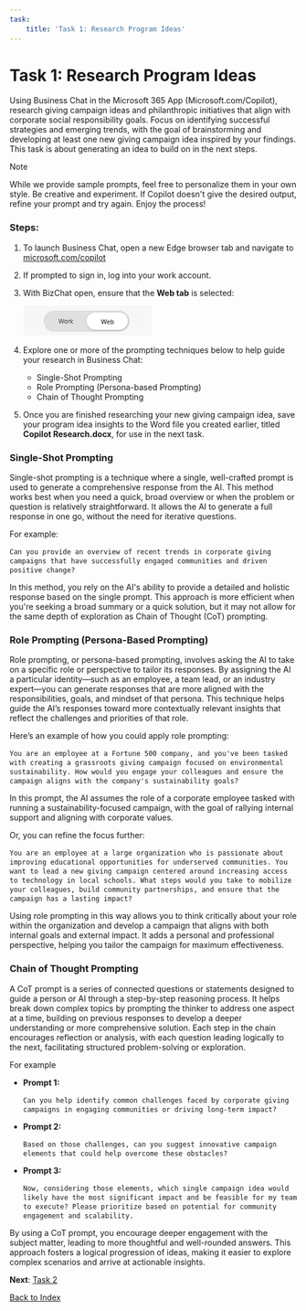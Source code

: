 ```yaml
---
task:
    title: 'Task 1: Research Program Ideas'
---
```


# Task 1: Research Program Ideas

Using Business Chat in the Microsoft 365 App (Microsoft.com/Copilot), research giving campaign ideas and philanthropic initiatives that align with corporate social responsibility goals. Focus on identifying successful strategies and emerging trends, with the goal of brainstorming and developing at least one new giving campaign idea inspired by your findings. This task is about generating an idea to build on in the next steps.

> [!NOTE] 
> While we provide sample prompts, feel free to personalize them in your own style. Be creative and experiment. If Copilot doesn't give the desired output, refine your prompt and try again. Enjoy the process!

### Steps:

1. To launch Business Chat, open a new Edge browser tab and navigate to [microsoft.com/copilot](https://Microsoft.com/copilot)

2. If prompted to sign in, log into your work account.

3. With BizChat open, ensure that the **Web tab** is selected:

    ![Screenshot showing web tab in bizchat.](../Labs/Media/web-tab.png)
    
4. Explore one or more of the prompting techniques below to help guide your research in Business Chat:

    - Single-Shot Prompting
    - Role Prompting (Persona-based Prompting)
    - Chain of Thought Prompting

5. Once you are finished researching your new giving campaign idea, save your program idea insights to the Word file you created earlier, titled **Copilot Research.docx**, for use in the next task.

### Single-Shot Prompting 

Single-shot prompting is a technique where a single, well-crafted prompt is used to generate a comprehensive response from the AI. This method works best when you need a quick, broad overview or when the problem or question is relatively straightforward. It allows the AI to generate a full response in one go, without the need for iterative questions.

For example:

```text
Can you provide an overview of recent trends in corporate giving campaigns that have successfully engaged communities and driven positive change?
```
In this method, you rely on the AI's ability to provide a detailed and holistic response based on the single prompt. This approach is more efficient when you're seeking a broad summary or a quick solution, but it may not allow for the same depth of exploration as Chain of Thought (CoT) prompting.

### Role Prompting (Persona-Based Prompting)

Role prompting, or persona-based prompting, involves asking the AI to take on a specific role or perspective to tailor its responses. By assigning the AI a particular identity—such as an employee, a team lead, or an industry expert—you can generate responses that are more aligned with the responsibilities, goals, and mindset of that persona. This technique helps guide the AI’s responses toward more contextually relevant insights that reflect the challenges and priorities of that role.

Here’s an example of how you could apply role prompting:

```text
You are an employee at a Fortune 500 company, and you've been tasked with creating a grassroots giving campaign focused on environmental sustainability. How would you engage your colleagues and ensure the campaign aligns with the company's sustainability goals?
```

In this prompt, the AI assumes the role of a corporate employee tasked with running a sustainability-focused campaign, with the goal of rallying internal support and aligning with corporate values.

Or, you can refine the focus further:

```text
You are an employee at a large organization who is passionate about improving educational opportunities for underserved communities. You want to lead a new giving campaign centered around increasing access to technology in local schools. What steps would you take to mobilize your colleagues, build community partnerships, and ensure that the campaign has a lasting impact?
```

Using role prompting in this way allows you to think critically about your role within the organization and develop a campaign that aligns with both internal goals and external impact. It adds a personal and professional perspective, helping you tailor the campaign for maximum effectiveness.

### Chain of Thought Prompting

A CoT prompt is a series of connected questions or statements designed to guide a person or AI through a step-by-step reasoning process. It helps break down complex topics by prompting the thinker to address one aspect at a time, building on previous responses to develop a deeper understanding or more comprehensive solution. Each step in the chain encourages reflection or analysis, with each question leading logically to the next, facilitating structured problem-solving or exploration.

For example

- **Prompt 1:** 
    ```text
    Can you help identify common challenges faced by corporate giving campaigns in engaging communities or driving long-term impact?
    ```
- **Prompt 2:** 
    ```text
    Based on those challenges, can you suggest innovative campaign elements that could help overcome these obstacles?
    ```
- **Prompt 3:** 
    ```text
    Now, considering those elements, which single campaign idea would likely have the most significant impact and be feasible for my team to execute? Please prioritize based on potential for community engagement and scalability.
    ```
By using a CoT prompt, you encourage deeper engagement with the subject matter, leading to more thoughtful and well-rounded answers. This approach fosters a logical progression of ideas, making it easier to explore complex scenarios and arrive at actionable insights.

**Next**: [Task 2](https://maquinl.github.io/CELA-Academy-Microsoft-Copilot-Experience/Instructions/Labs/Task_2_Draft_a_Program_Proposal.html)

[Back to Index](https://maquinl.github.io/CELA-Academy-Microsoft-Copilot-Experience/) 